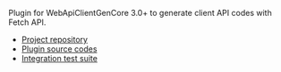 Plugin for WebApiClientGenCore 3.0+ to generate client API codes with Fetch API.

* [Project repository](https://github.com/zijianhuang/webapiclientgen/)
* [Plugin source codes](https://github.com/zijianhuang/webapiclientgen/tree/master/WebApiClientGenCore.Fetch)
* [Integration test suite](https://github.com/zijianhuang/webapiclientgen/tree/master/fetchapi)
